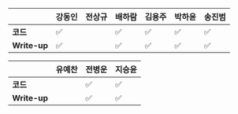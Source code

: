 |              | 강동인 |        전상규      | 배하람 | 김용주 | 박하윤 | 송진범 |
| ------------ | ------ | ----------------- | ------ | ------ | ------ | ------ |
| **코드**     |:white_check_mark:|| :white_check_mark: | :white_check_mark:       |  :white_check_mark: |  :white_check_mark:       |
| **Write-up** |:white_check_mark:|| :white_check_mark: | :white_check_mark:       |  :white_check_mark:|   :white_check_mark:      |

|              | 유예찬 | 전병운 | 지승윤 |
| ------------ | ------ | ------ | ------ |
| **코드**     |        |:white_check_mark:  | :white_check_mark:  |
| **Write-up** |  |:white_check_mark:      |:white_check_mark:   |


